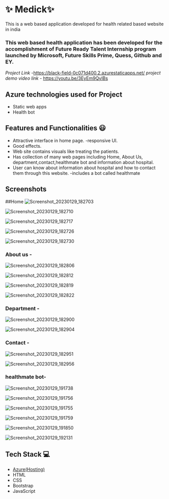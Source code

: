  # ✨  Medick✨

This is a web based application developed for health related based website in india
### This web based health application has been developed for the accomplishment of Future Ready Talent Internship program launched by Microsoft, Future Skills Prime, Quess, Github and EY.


*Project Link* -https://black-field-0c071d400.2.azurestaticapps.net/
*project demo video link* - https://youtu.be/3EyEm9QyIBs

## Azure technologies used for Project

- Static web apps
- Health bot

## Features and Functionalities 😃

- Attractive interface in home page.
-responsive UI.
- Good effects.
- Web site contains  visuals like treating the patients.
- Has collection of many web pages including Home, About Us, department,contact,healthmate bot and information about hospital.
- User can know about information about hospital and how to contact them through this website. 
-includes a bot called healthmate

## Screenshots
##Home
![Screenshot_20230129_182703](https://user-images.githubusercontent.com/121325162/215329349-b92acf23-6403-470c-8b1c-72421471e413.jpg)

![Screenshot_20230129_182710](https://user-images.githubusercontent.com/121325162/215329362-a4afabc9-3718-4f82-bde3-1aa7658ee5ba.jpg)

![Screenshot_20230129_182717](https://user-images.githubusercontent.com/121325162/215329440-2fe46423-59a4-4ad2-b106-1cd8f010ee79.jpg)

![Screenshot_20230129_182726](https://user-images.githubusercontent.com/121325162/215329447-f42b2ec1-9ac0-4ea6-8c97-ebf877407a32.jpg)

![Screenshot_20230129_182730](https://user-images.githubusercontent.com/121325162/215329453-5108f034-d67f-4b4a-a858-dc2941759a8f.jpg)



   






### About us  -



![Screenshot_20230129_182806](https://user-images.githubusercontent.com/121325162/215329579-4382fbaa-ef4b-44fc-8b38-bee5f300c7e2.jpg)

![Screenshot_20230129_182812](https://user-images.githubusercontent.com/121325162/215329608-70bd21a6-c7ef-4726-b80f-9a432c9d1e75.jpg)

![Screenshot_20230129_182819](https://user-images.githubusercontent.com/121325162/215329640-f4ed68bc-edc9-4bbf-abe0-4d9bc8e1addb.jpg)

![Screenshot_20230129_182822](https://user-images.githubusercontent.com/121325162/215329642-fc7ec8f8-bc28-4016-9987-74e366d5aafa.jpg)




### Department -

![Screenshot_20230129_182900](https://user-images.githubusercontent.com/121325162/215329797-559556f8-2e5c-466a-a6b0-ede7bac848b6.jpg)

![Screenshot_20230129_182904](https://user-images.githubusercontent.com/121325162/215329837-00796286-ea95-4548-a01c-8ed7bc069c84.jpg)



  












### Contact -


![Screenshot_20230129_182951](https://user-images.githubusercontent.com/121325162/215330062-4689a808-c34c-4630-8584-b720b4513d6a.jpg)

![Screenshot_20230129_182956](https://user-images.githubusercontent.com/121325162/215330092-28ba4ebb-8eb2-4b64-bdb1-52ced411b192.jpg)


### healthmate bot-




![Screenshot_20230129_191738](https://user-images.githubusercontent.com/121325162/215330655-8ff2cf1c-efbe-4e64-81be-d8386a4f7d05.jpg)

![Screenshot_20230129_191756](https://user-images.githubusercontent.com/121325162/215330689-c87f9eca-def3-4098-b8ea-215389218d5a.jpg)

![Screenshot_20230129_191755](https://user-images.githubusercontent.com/121325162/215330703-92e1651d-cff4-437d-9c3b-e1d9bb9c2e91.jpg)

![Screenshot_20230129_191759](https://user-images.githubusercontent.com/121325162/215330734-329429ac-08d7-4165-b7d8-080c20a251f2.jpg)

![Screenshot_20230129_191850](https://user-images.githubusercontent.com/121325162/215330767-504d99d3-ec56-481b-86b3-1053da61c915.jpg)

![Screenshot_20230129_192131](https://user-images.githubusercontent.com/121325162/215330787-0aeb8975-af57-456d-924d-d0a17388ddf1.jpg)





## Tech Stack 💻

- [Azure(Hosting)](https://azure.microsoft.com/en-in/features/azure-portal/)
- HTML
- CSS
- Bootstrap
- JavaScript



